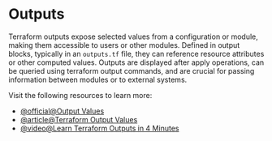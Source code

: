 # Outputs

Terraform outputs expose selected values from a configuration or module, making them accessible to users or other modules. Defined in output blocks, typically in an `outputs.tf` file, they can reference resource attributes or other computed values. Outputs are displayed after apply operations, can be queried using terraform output commands, and are crucial for passing information between modules or to external systems.

Visit the following resources to learn more:

- [@official@Output Values](https://developer.hashicorp.com/terraform/language/values/outputs)
- [@article@Terraform Output Values](https://spacelift.io/blog/terraform-output)
- [@video@Learn Terraform Outputs in 4 Minutes](https://www.youtube.com/watch?v=i-Ky1Tut_2I)